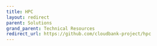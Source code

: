 ```yaml
---
title: HPC
layout: redirect
parent: Solutions
grand_parent: Technical Resources
redirect_url: https://github.com/cloudbank-project/hpc
---
```

